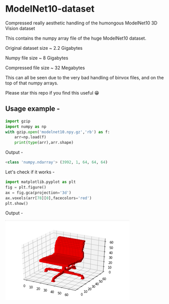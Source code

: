 # ModelNet10-dataset
Compressed really aesthetic handling of the humongous ModelNet10 3D Vision dataset

This contains the numpy array file of the huge ModelNet10 dataset.

Original dataset size ~ 2.2 Gigabytes

Numpy file size ~ 8 Gigabytes

Compressed file size ~ 32 Megabytes

This can all be seen due to the very bad handling of binvox files, and on the top of that numpy arrays.

Please star this repo if you find this useful :grin:

## Usage example -

```python
import gzip
import numpy as np
with gzip.open('modelnet10.npy.gz','rb') as f:
    arr=np.load(f)
    print(type(arr),arr.shape)
```
Output -
```python
<class 'numpy.ndarray'> (3992, 1, 64, 64, 64)
```
Let's check if it works -
```python
import matplotlib.pyplot as plt
fig = plt.figure()
ax = fig.gca(projection='3d')
ax.voxels(arr[78][0],facecolors='red')
plt.show()
```
Output -

![image](/assets/chair.png)
